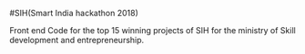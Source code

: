 #SIH(Smart India hackathon 2018)

Front end Code for the top 15 winning projects of SIH for the ministry of Skill development and entrepreneurship. 
